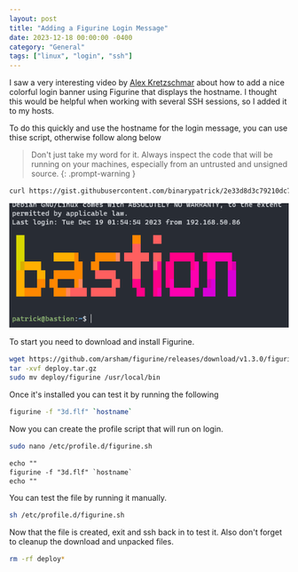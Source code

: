 ```yaml
---
layout: post
title: "Adding a Figurine Login Message"
date: 2023-12-18 00:00:00 -0400
category: "General"
tags: ["linux", "login", "ssh"]
---
```


I saw a very interesting video by [Alex Kretzschmar](https://www.youtube.com/watch?v=GPQ6k2GR17I) about how to add a nice colorful login banner using Figurine that displays the hostname. I thought this would be helpful when working with several SSH sessions, so I added it to my hosts.

To do this quickly and use the hostname for the login message, you can use thise script, otherwise follow along below

> Don't just take my word for it. Always inspect the code that will be running on your machines, especially from an untrusted and unsigned source.
{: .prompt-warning }

```bash
curl https://gist.githubusercontent.com/binarypatrick/2e33d8d3c79210dc74077627cb0deb9c/raw/ | sudo bash
```

![Login example of figurine displaying the hostname](/assets/img/adding-figurine-login-message/login-example.png)

To start you need to download and install Figurine.

```bash
wget https://github.com/arsham/figurine/releases/download/v1.3.0/figurine_linux_amd64_v1.3.0.tar.gz -O deploy.tar.gz
tar -xvf deploy.tar.gz
sudo mv deploy/figurine /usr/local/bin
```

Once it's installed you can test it by running the following

```bash
figurine -f "3d.flf" `hostname`
```

Now you can create the profile script that will run on login.

```bash
sudo nano /etc/profile.d/figurine.sh
```

```text
echo ""
figurine -f "3d.flf" `hostname`
echo ""
```

You can test the file by running it manually.

```bash
sh /etc/profile.d/figurine.sh
```

Now that the file is created, exit and ssh back in to test it. Also don't forget to cleanup the download and unpacked files.

```bash
rm -rf deploy*
```
